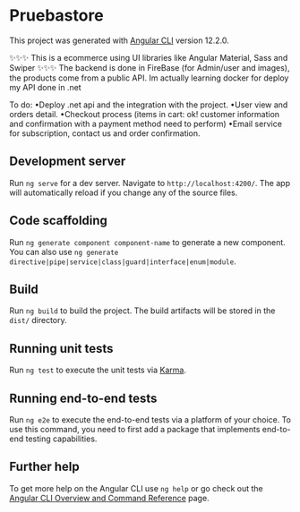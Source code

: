 # Pruebastore

This project was generated with [Angular CLI](https://github.com/angular/angular-cli) version 12.2.0.

✨✨✨ This is a ecommerce using UI libraries like Angular Material, Sass and Swiper ✨✨✨
The backend is done in FireBase (for Admin/user and images), the products come from a public API. Im actually learning docker for deploy my API done in .net

To do:
  •Deploy .net api and the integration with the project.
  •User view and orders detail.
  •Checkout process (items in cart: ok! customer information and confirmation with a payment method need to perform)
  •Email service for subscription, contact us and order confirmation.



## Development server

Run `ng serve` for a dev server. Navigate to `http://localhost:4200/`. The app will automatically reload if you change any of the source files.

## Code scaffolding

Run `ng generate component component-name` to generate a new component. You can also use `ng generate directive|pipe|service|class|guard|interface|enum|module`.

## Build

Run `ng build` to build the project. The build artifacts will be stored in the `dist/` directory.

## Running unit tests

Run `ng test` to execute the unit tests via [Karma](https://karma-runner.github.io).

## Running end-to-end tests

Run `ng e2e` to execute the end-to-end tests via a platform of your choice. To use this command, you need to first add a package that implements end-to-end testing capabilities.

## Further help

To get more help on the Angular CLI use `ng help` or go check out the [Angular CLI Overview and Command Reference](https://angular.io/cli) page.
